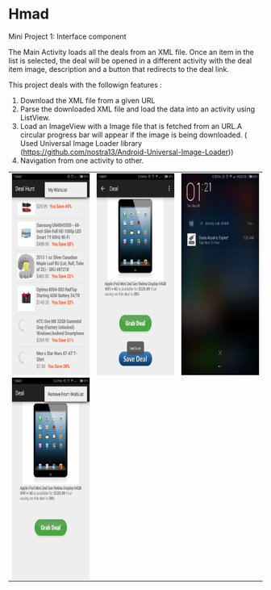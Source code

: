 # Hmad
Mini Project 1: Interface component

The Main Activity loads all the deals from an XML file. Once an item in the list is selected, the deal will be opened in a different activity with the deal item image, description and a button that redirects to the deal link.

This project deals with the followign features :

1. Download the XML file from a given URL
2. Parse the downloaded XML file and load the data into an activity using ListView.
3. Load an ImageView with a Image file that is fetched from an URL.A circular progress bar will appear if the image is
   being downloaded. ( Used Universal Image Loader library (https://github.com/nostra13/Android-Universal-Image-Loader))
4. Navigation from one activity to other.


<table border=0>
<tr>
<td><a href="https://github.com/jeevan4/Deal-Hunt/blob/master/screenshots/Screenshot_2015-05-05-01-35-44.png"><img src="https://github.com/jeevan4/Deal-Hunt/blob/master/screenshots/Screenshot_2015-05-05-01-35-44.png" align="left" height="400" width="250" ></a></td>
<td><a href="https://github.com/jeevan4/Deal-Hunt/blob/master/screenshots/Screenshot_2015-05-05-01-38-06.png"><img src="https://github.com/jeevan4/Deal-Hunt/blob/master/screenshots/Screenshot_2015-05-05-01-38-06.png" align="left" height="400" width="250" ></a></td>
<td><a href="https://github.com/jeevan4/Deal-Hunt/blob/master/screenshots/Screenshot_2015-05-05-01-21-35.png"><img src="https://github.com/jeevan4/Deal-Hunt/blob/master/screenshots/Screenshot_2015-05-05-01-21-35.png" align="left" height="400" width="250" ></a>
</td>
</tr>
<tr><td>
<a href="https://github.com/jeevan4/Deal-Hunt/blob/master/screenshots/Screenshot_2015-05-05-01-38-49.png"><img src="https://github.com/jeevan4/Deal-Hunt/blob/master/screenshots/Screenshot_2015-05-05-01-38-49.png" align="left" height="400" width="250" ></a>
</td></tr>
</table>
